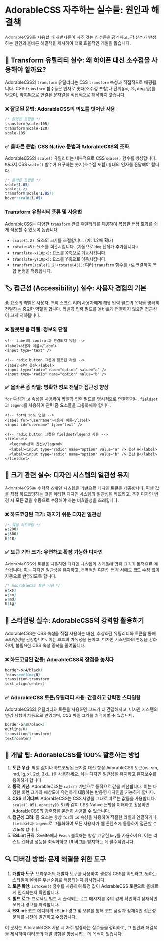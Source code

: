 # AdorableCSS 자주하는 실수들: 원인과 해결책

AdorableCSS를 사용할 때 개발자들이 자주 겪는 실수들을 정리하고, 각 실수가 발생하는 원인과 올바른 해결책을 제시하여 더욱 효율적인 개발을 돕습니다.

## 🔧 Transform 유틸리티 실수: 왜 하이픈 대신 소수점을 사용해야 할까요?

AdorableCSS의 `transform` 유틸리티는 CSS `transform` 속성과 직접적으로 매핑됩니다. CSS `transform` 함수들은 인자로 숫자(소수점 포함)나 단위(px, %, deg 등)를 받으며, 하이픈으로 연결된 문자열을 직접적으로 해석하지 않습니다.

### ❌ 잘못된 문법: AdorableCSS의 의도를 벗어난 사용

```css
/* 잘못된 문법들 */
transform(scale-105)
transform(scale-120)
scale-105
```

### ✅ 올바른 문법: CSS Native 문법과 AdorableCSS의 조화

AdorableCSS의 `scale()` 유틸리티는 내부적으로 CSS `scale()` 함수를 생성합니다. 따라서 CSS `scale()` 함수가 요구하는 숫자(소수점 포함) 형태의 인자를 전달해야 합니다.

```css
/* 올바른 문법들 */
scale(1.05)
scale(1.2)
transform(scale(1.05))
hover:scale(1.05)
```

### Transform 유틸리티 종류 및 사용법

AdorableCSS는 다양한 `transform` 관련 유틸리티를 제공하여 복잡한 변형 효과를 쉽게 적용할 수 있도록 돕습니다.

-   `scale(1.2)`: 요소의 크기를 조절합니다. (예: 1.2배 확대)
-   `rotate(45)`: 요소를 회전시킵니다. (자동으로 `deg` 단위가 추가됩니다.)
-   `translate-x(10px)`: 요소를 X축으로 이동시킵니다.
-   `translate-y(10px)`: 요소를 Y축으로 이동시킵니다.
-   `transform(scale(1.2)+rotate(45))`: 여러 `transform` 함수를 `+`로 연결하여 복합 변형을 적용합니다.

## 🏷️ 접근성 (Accessibility) 실수: 사용자 경험의 기본

폼 요소의 라벨은 사용자, 특히 스크린 리더 사용자에게 해당 입력 필드의 목적을 명확히 전달하는 중요한 역할을 합니다. 라벨과 입력 필드를 올바르게 연결하지 않으면 접근성이 크게 저하됩니다.

### ❌ 잘못된 폼 라벨: 정보의 단절

```svelte
<!-- label이 control과 연결되지 않음 -->
<label>사용자 이름</label>
<input type="text" />

<!-- radio button 그룹에 잘못된 라벨 -->
<label>선택 옵션</label>
<input type="radio" name="option" value="a" />
<input type="radio" name="option" value="b" />
```

### ✅ 올바른 폼 라벨: 명확한 정보 전달과 접근성 향상

`for` 속성과 `id` 속성을 사용하여 라벨과 입력 필드를 명시적으로 연결하거나, `fieldset`과 `legend`를 사용하여 관련 폼 요소들을 그룹화해야 합니다.

```svelte
<!-- for와 id로 연결 -->
<label for="username">사용자 이름</label>
<input id="username" type="text" />

<!-- radio button 그룹은 fieldset/legend 사용 -->
<fieldset>
  <legend>선택 옵션</legend>
  <label><input type="radio" name="option" value="a" /> 옵션 A</label>
  <label><input type="radio" name="option" value="b" /> 옵션 B</label>
</fieldset>
```

## 📏 크기 관련 실수: 디자인 시스템의 일관성 유지

AdorableCSS는 수학적 스케일 시스템을 기반으로 디자인 토큰을 제공합니다. 픽셀 값을 직접 하드코딩하는 것은 이러한 디자인 시스템의 일관성을 깨뜨리고, 추후 디자인 변경 시 모든 값을 수동으로 수정해야 하는 비효율성을 초래합니다.

### ❌ 하드코딩된 크기: 깨지기 쉬운 디자인 일관성

```css
/* 픽셀 하드코딩 */
w(200)
w(300)
h(48)
```

### ✅ 토큰 기반 크기: 유연하고 확장 가능한 디자인

AdorableCSS의 토큰을 사용하면 디자인 시스템의 스케일에 맞춰 크기가 동적으로 계산됩니다. 이는 디자인 일관성을 유지하고, 전역적인 디자인 변경 시에도 코드 수정 없이 자동으로 반영되도록 합니다.

```css
/* AdorableCSS 토큰 사용 */
w(xs)
w(sm)
w(md)
h(lg)
```

## 🎨 스타일링 실수: AdorableCSS의 강력함 활용하기

AdorableCSS는 CSS 속성을 직접 사용하는 대신, 추상화된 유틸리티와 토큰을 통해 스타일링을 권장합니다. 이는 코드의 가독성을 높이고, 디자인 시스템과의 연동을 강화하며, 불필요한 CSS 속성 중복을 줄여줍니다.

### ❌ 하드코딩된 값들: AdorableCSS의 장점을 놓치다

```css
border-b(4/black)
focus:outline(0)
transition-transform
text-align(center)
```

### ✅ AdorableCSS 토큰/유틸리티 사용: 간결하고 강력한 스타일링

AdorableCSS의 유틸리티와 토큰을 사용하면 코드가 더 간결해지고, 디자인 시스템의 변경 사항이 자동으로 반영되며, CSS 파일 크기를 최적화할 수 있습니다.

```css
border-b(sm/black)
outline(0)
transition(transform)
text(center)
```

## 🚀 개발 팁: AdorableCSS를 100% 활용하는 방법

1.  **토큰 우선**: 픽셀 값이나 하드코딩된 문자열 대신 항상 AdorableCSS 토큰(xs, sm, md, lg, xl, 2xl, 3xl...)을 사용하세요. 이는 디자인 일관성을 유지하고 유지보수를 용이하게 합니다.
2.  **동적 계산**: AdorableCSS는 `calc()` 기반으로 동적으로 값을 계산합니다. 이는 다양한 화면 크기와 해상도에 유연하게 대응하는 반응형 디자인을 가능하게 합니다.
3.  **CSS 네이티브**: AdorableCSS는 CSS 사양을 그대로 따르는 값들을 사용합니다. `scale(1.05)`, `opacity(0.5)`와 같이 CSS Native 문법을 이해하고 활용하면 AdorableCSS의 강력함을 온전히 사용할 수 있습니다.
4.  **접근성 고려**: 폼 요소는 항상 `for`와 `id` 속성을 사용하여 적절한 라벨과 연결하거나, `fieldset`과 `legend`로 그룹화하여 모든 사용자가 웹 콘텐츠에 동등하게 접근할 수 있도록 합니다.
5.  **ESLint 규칙**: Svelte에서 `#each` 블록에는 항상 고유한 `key`를 사용하세요. 이는 리스트 렌더링 성능을 최적화하고 UI 버그를 방지하는 데 필수적입니다.

## 🔍 디버깅 방법: 문제 해결을 위한 도구

1.  **개발자 도구**: 브라우저의 개발자 도구를 사용하여 생성된 CSS를 확인하고, 원하는 스타일이 올바른 우선순위로 적용되는지 검사합니다.
2.  **토큰 확인**: `isToken()` 함수를 사용하여 특정 값이 AdorableCSS 토큰으로 올바르게 인식되는지 확인합니다.
3.  **빌드 로그**: 프로젝트 빌드 시 출력되는 로그 메시지를 주의 깊게 확인하여 잠재적인 오류나 경고를 파악합니다.
4.  **ESLint**: 코드 에디터의 ESLint 경고 및 오류를 통해 코드 품질과 잠재적인 접근성 문제를 사전에 발견하고 수정합니다.

이 문서는 AdorableCSS 사용 시 자주 발생하는 실수들을 정리하고, 그 원인과 해결책을 제시하여 여러분의 개발 경험을 향상시키는 데 목적이 있습니다.



